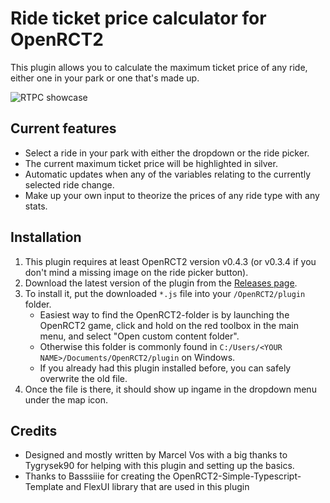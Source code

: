 # Ride ticket price calculator for OpenRCT2

This plugin allows you to calculate the maximum ticket price of any ride, either one in your park or one that's made up.

![RTPC showcase](https://github.com/user-attachments/assets/36f6799d-d518-4a1f-9643-fc3ac6ec8462)

## Current features
- Select a ride in your park with either the dropdown or the ride picker.
- The current maximum ticket price will be highlighted in silver.
- Automatic updates when any of the variables relating to the currently selected ride change.
- Make up your own input to theorize the prices of any ride type with any stats.

## Installation

1. This plugin requires at least OpenRCT2 version v0.4.3 (or v0.3.4 if you don't mind a missing image on the ride picker button).
2. Download the latest version of the plugin from the [Releases page](https://github.com/MarcelVos96/OpenRCT2-Ride-ticket-price-calculator/releases).
3. To install it, put the downloaded `*.js` file into your `/OpenRCT2/plugin` folder.
    - Easiest way to find the OpenRCT2-folder is by launching the OpenRCT2 game, click and hold on the red toolbox in the main menu, and select "Open custom content folder".
    - Otherwise this folder is commonly found in `C:/Users/<YOUR NAME>/Documents/OpenRCT2/plugin` on Windows.
    - If you already had this plugin installed before, you can safely overwrite the old file.
4. Once the file is there, it should show up ingame in the dropdown menu under the map icon.

## Credits
- Designed and mostly written by Marcel Vos with a big thanks to Tygrysek90 for helping with this plugin and setting up the basics.
- Thanks to Basssiiie for creating the OpenRCT2-Simple-Typescript-Template and FlexUI library that are used in this plugin
